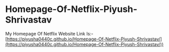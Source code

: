 # Homepage-Of-Netflix-Piyush-Shrivastav
My Homepage Of Netflix Website Link Is:-
[https://piyusha0440c.github.io/Homepage-Of-Netflix-Piyush-Shrivastav/](https://piyusha0440c.github.io/Homepage-Of-Netflix-Piyush-Shrivastav/))
